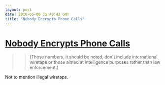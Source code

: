 ```yaml
---
layout: post
date: 2010-05-06 15:49:43 GMT
title: "Nobody Encrypts Phone Calls"
---
```

# [Nobody Encrypts Phone Calls](http://www.schneier.com/blog/archives/2010/05/nobody_encrypts.html)

> > (Those numbers, it should be noted, don't include international wiretaps or those aimed at intelligence purposes rather than law enforcement.)

Not to mention illegal wiretaps.